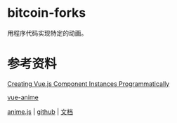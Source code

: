 # bitcoin-forks

用程序代码实现特定的动画。

# 参考资料

[Creating Vue.js Component Instances Programmatically](https://css-tricks.com/creating-vue-js-component-instances-programmatically/)

[vue-anime](https://github.com/BenAHammond/vue-anime)

[anime.js](https://animejs.com/)
  | [github](https://github.com/juliangarnier/anime/)
  | [文档](https://animejs.com/documentation/)
